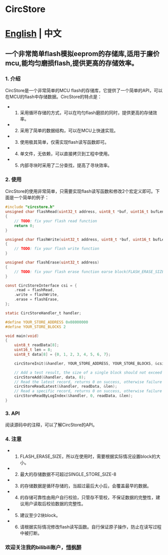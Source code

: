# CircStore
# [English](README_en.md) | 中文
## 一个非常简单flash模拟eeprom的存储库,适用于廉价mcu,能均匀磨损flash,提供更高的存储效率。

### 1. 介绍
CircStore是一个非常简单的MCU flash的存储库，它提供了一个简单的API，可以在MCU的flash中存储数据。CircStore的特点是：
- 1. 采用循环存储的方式，可以在均匀flash磨损的同时，提供更高的存储效率。
- 2. 采用了简单的数据结构，可以在MCU上快速实现。
- 3. 使用极其简单，仅需实现flash读写函数即可。
- 4. 单文件，无依赖，可以直接拷贝到工程中使用。
- 5. 内部寻块时采用了二分查找，提高了寻块效率。

### 2. 使用
CircStore的使用非常简单，只需要实现flash读写函数和修改2个宏定义即可。下面是一个简单的例子：
```c
#include "circstore.h"
unsigned char flashRead(uint32_t address, uint8_t *buf, uint16_t bufLen)
{
    // TODO: fix your flash read function
    return 0;
}

unsigned char flashWrite(uint32_t address, uint8_t *buf, uint16_t bufLen)
{
    // TODO: fix your flash write function
}

unsigned char flashErase(uint32_t address)
{
    // TODO: fix your flash erase function earse block(FLASH_ERASE_SIZE)
}

const CircStoreInterface csi = {
    .read = flashRead,
    .write = flashWrite,
    .erase = flashErase,
};

static CircStoreHandler_t handler;

#define YOUR_STORE_ADDRESS 0x08000000
#define YOUR_STORE_BLOCKS 2

void main(void)
{
    uint8_t readData[8];
    uint16_t len = 8;
    uint8_t data[8] = {0, 1, 2, 3, 4, 5, 6, 7};

    circStoreInit(&handler, YOUR_STORE_ADDRESS, YOUR_STORE_BLOCKS, &csi);

    // Add a test result, the size of a single block should not exceed logBlockSize
    circStoreAdd(&handler, data, 8);
    // Read the latest record, returns 0 on success, otherwise failure
    circStoreReadLatest(&handler, readData, &len);
    // Read a specific record, returns 0 on success, otherwise failure
    circStoreReadByLogIndex(&handler, 0, readData, &len);
}
```

### 3. API
阅读源码中的注释，可以了解CircStore的API。

### 4. 注意
- 1. FLASH_ERASE_SIZE，所以在使用时，需要根据实际情况设置block的大小。
- 2. 最大的存储数据不可超过SINGLE_STORE_SIZE-8
- 3. 的存储数据是循环存储的，当超过最后大小后，会覆盖最早的数据。
- 4. 的存储可靠性由用户自行校验，只管存不管校，不保证数据的完整性，建议用户读取后校验数据的完整性。
- 5. 建议至少2块block。
- 6. 请根据实际情况修改flash读写函数。自行保证原子操作，防止在读写过程中被打断。


### 欢迎关注我的bilibili账户，[惜枫醉](https://space.bilibili.com/1922147080)
